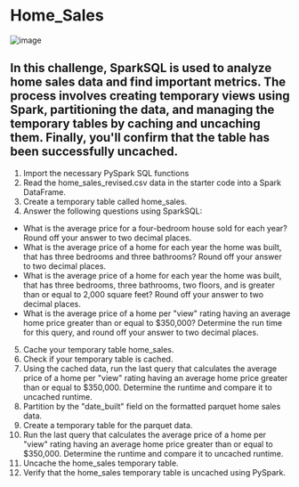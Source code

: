 # Home_Sales
![image](https://github.com/carojasp12/Home_Sales/assets/152667250/340b9272-2045-442e-a337-f272f3dc381d)

## In this challenge, SparkSQL is used to analyze home sales data and find important metrics. The process involves creating temporary views using Spark, partitioning the data, and managing the temporary tables by caching and uncaching them. Finally, you'll confirm that the table has been successfully uncached.

1.	Import the necessary PySpark SQL functions 
2.	Read the home_sales_revised.csv data in the starter code into a Spark DataFrame.
3.	Create a temporary table called home_sales.
4.	Answer the following questions using SparkSQL:
-	What is the average price for a four-bedroom house sold for each year? Round off your answer to two decimal places.
-	What is the average price of a home for each year the home was built, that has three bedrooms and three bathrooms? Round off your answer to two decimal places.
-	What is the average price of a home for each year the home was built, that has three bedrooms, three bathrooms, two floors, and is greater than or equal to 2,000 square feet? Round off your answer to two decimal places.
-	What is the average price of a home per "view" rating having an average home price greater than or equal to $350,000? Determine the run time for this query, and round off your answer to two decimal places.
5.	Cache your temporary table home_sales.
6.	Check if your temporary table is cached.
7.	Using the cached data, run the last query that calculates the average price of a home per "view" rating having an average home price greater than or equal to $350,000. Determine the runtime and compare it to uncached runtime.
8.	Partition by the "date_built" field on the formatted parquet home sales data.
9.	Create a temporary table for the parquet data.
10.	Run the last query that calculates the average price of a home per "view" rating having an average home price greater than or equal to $350,000. Determine the runtime and compare it to uncached runtime.
11.	Uncache the home_sales temporary table.
12.	Verify that the home_sales temporary table is uncached using PySpark.
